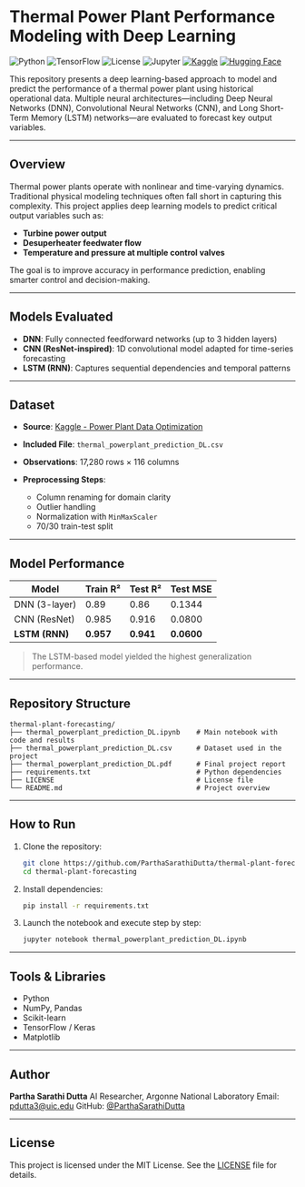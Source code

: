 

# Thermal Power Plant Performance Modeling with Deep Learning

![Python](https://img.shields.io/badge/Python-3.8%2B-blue)
![TensorFlow](https://img.shields.io/badge/TensorFlow-2.x-orange)
![License](https://img.shields.io/badge/License-MIT-green)
![Jupyter](https://img.shields.io/badge/Notebook-Jupyter-yellow)
[![Kaggle](https://img.shields.io/badge/Kaggle-Notebook-blue)](https://kaggle.com/your-link)
[![Hugging Face](https://img.shields.io/badge/HuggingFace-Compatible-yellow)](https://huggingface.co/spaces)


This repository presents a deep learning-based approach to model and predict the performance of a thermal power plant using historical operational data. Multiple neural architectures—including Deep Neural Networks (DNN), Convolutional Neural Networks (CNN), and Long Short-Term Memory (LSTM) networks—are evaluated to forecast key output variables.

---

## Overview

Thermal power plants operate with nonlinear and time-varying dynamics. Traditional physical modeling techniques often fall short in capturing this complexity. This project applies deep learning models to predict critical output variables such as:

* **Turbine power output**
* **Desuperheater feedwater flow**
* **Temperature and pressure at multiple control valves**

The goal is to improve accuracy in performance prediction, enabling smarter control and decision-making.

---

## Models Evaluated

* **DNN**: Fully connected feedforward networks (up to 3 hidden layers)
* **CNN (ResNet-inspired)**: 1D convolutional model adapted for time-series forecasting
* **LSTM (RNN)**: Captures sequential dependencies and temporal patterns

---

## Dataset

* **Source**: [Kaggle - Power Plant Data Optimization](https://www.kaggle.com/datasets/deepakburi062/power-plant-data-optimization-problem)
* **Included File**: `thermal_powerplant_prediction_DL.csv`
* **Observations**: 17,280 rows × 116 columns
* **Preprocessing Steps**:

  * Column renaming for domain clarity
  * Outlier handling
  * Normalization with `MinMaxScaler`
  * 70/30 train-test split

---

## Model Performance

| Model          | Train R²  | Test R²   | Test MSE   |
| -------------- | --------- | --------- | ---------- |
| DNN (3-layer)  | 0.89      | 0.86      | 0.1344     |
| CNN (ResNet)   | 0.985     | 0.916     | 0.0800     |
| **LSTM (RNN)** | **0.957** | **0.941** | **0.0600** |

> The LSTM-based model yielded the highest generalization performance.

---

## Repository Structure

```
thermal-plant-forecasting/
├── thermal_powerplant_prediction_DL.ipynb    # Main notebook with code and results
├── thermal_powerplant_prediction_DL.csv      # Dataset used in the project
├── thermal_powerplant_prediction_DL.pdf      # Final project report
├── requirements.txt                          # Python dependencies
├── LICENSE                                   # License file
└── README.md                                 # Project overview
```

---

## How to Run

1. Clone the repository:

   ```bash
   git clone https://github.com/ParthaSarathiDutta/thermal-plant-forecasting.git
   cd thermal-plant-forecasting
   ```
2. Install dependencies:

   ```bash
   pip install -r requirements.txt
   ```
3. Launch the notebook and execute step by step:

   ```bash
   jupyter notebook thermal_powerplant_prediction_DL.ipynb
   ```

---

## Tools & Libraries

* Python
* NumPy, Pandas
* Scikit-learn
* TensorFlow / Keras
* Matplotlib

---

## Author

**Partha Sarathi Dutta**
AI Researcher, Argonne National Laboratory 
Email: [pdutta3@uic.edu](mailto:pdutta3@uic.edu)
GitHub: [@ParthaSarathiDutta](https://github.com/ParthaSarathiDutta)

---

## License

This project is licensed under the MIT License. See the [LICENSE](LICENSE) file for details.
